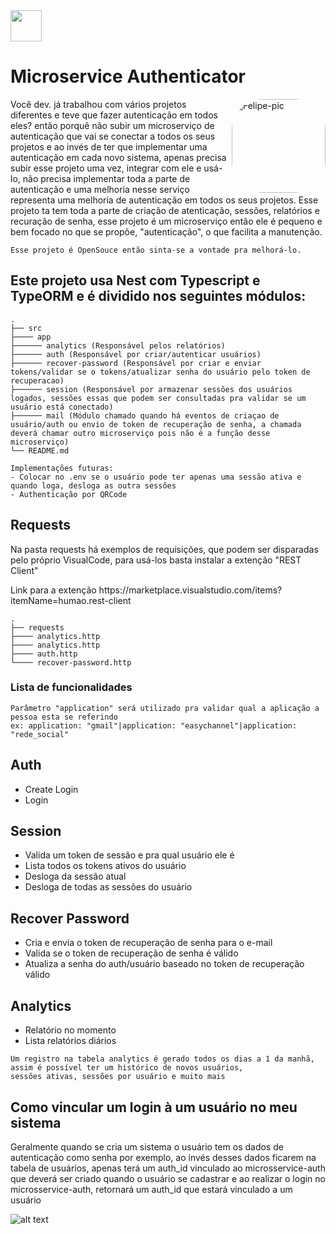 
<img src="https://cdn.jsdelivr.net/gh/devicons/devicon/icons/nestjs/nestjs-plain.svg" width="50" margin="10" />        

# Microservice Authenticator

<img align="right" alt="Felipe-pic" height="150" style="border-radius:50px;" src="https://cdn.discordapp.com/attachments/982734709995995189/982738445736755270/image.png?width=676&height=676">          

Você dev. já trabalhou com vários projetos diferentes e teve que fazer autenticação em todos eles? então porquê não subir um microserviço de autenticação que vai se conectar a todos os seus projetos e ao invés de ter que implementar uma autenticação em cada novo sistema, apenas precisa subir esse projeto uma vez, integrar com ele e usá-lo, não precisa implementar toda a parte de autenticação e uma melhoria nesse serviço representa uma melhoria de autenticação em todos os seus projetos. Esse projeto ta tem toda a parte de criação de atenticação, sessões, relatórios e recuração de senha, esse projeto é um microserviço então ele é pequeno e bem focado no que se propõe, "autenticação", o que facilita a manutenção.

```Esse projeto é OpenSouce então sinta-se a vontade pra melhorá-lo.```

## Este projeto usa Nest com Typescript e TypeORM e é dividido nos seguintes módulos:


    .
    ├── src
    ├──── app
    ├────── analytics (Responsável pelos relatórios)
    ├────── auth (Responsável por criar/autenticar usuários)
    ├────── recover-password (Responsável por criar e enviar tokens/validar se o tokens/atualizar senha do usuário pelo token de recuperacao)
    ├────── session (Responsável por armazenar sessões dos usuários logados, sessões essas que podem ser consultadas pra validar se um usuário está conectado)
    ├────── mail (Módulo chamado quando há eventos de criaçao de usuário/auth ou envio de token de recuperação de senha, a chamada deverá chamar outro microserviço pois não é a função desse microserviço)
    └── README.md
    
```
Implementações futuras:
- Colocar no .env se o usuário pode ter apenas uma sessão ativa e quando loga, desloga as outra sessões
- Authenticação por QRCode
```

## Requests

<p>Na pasta requests há exemplos de requisições, que podem ser disparadas pelo próprio VisualCode, para usá-los basta instalar a extenção "REST Client"</p>
<p>Link para a extenção https://marketplace.visualstudio.com/items?itemName=humao.rest-client</p>


    .
    ├── requests
    ├──── analytics.http
    ├──── analytics.http
    ├──── auth.http
    └──── recover-password.http


### Lista de funcionalidades

```
Parâmetro "application" será utilizado pra validar qual a aplicação a pessoa esta se referindo
ex: application: "gmail"|application: "easychannel"|application: "rede_social"
```

## Auth

- Create Login
- Login

## Session

- Valida um token de sessão e pra qual usuário ele é
- Lista todos os tokens ativos do usuário
- Desloga da sessão atual
- Desloga de todas as sessões do usuário

## Recover Password

- Cria e envia o token de recuperação de senha para o e-mail
- Valida se o token de recuperação de senha é válido
- Atualiza a senha do auth/usuário baseado no token de recuperação válido

## Analytics

- Relatório no momento
- Lista relatórios diários

```
Um registro na tabela analytics é gerado todos os dias a 1 da manhã, assim é possível ter um histórico de novos usuários,
sessões ativas, sessões por usuário e muito mais
```

## Como vincular um login à um usuário no meu sistema

Geralmente quando se cria um sistema o usuário tem os dados de autenticação como senha por exemplo, ao invés desses dados ficarem na tabela de usuários, apenas terá um auth_id vinculado ao microsservice-auth que deverá ser criado quando o usuário se cadastrar e ao realizar o login no microsservice-auth, retornará um auth_id que estará vinculado a um usuário

![alt text](http://url/to/img.png)

